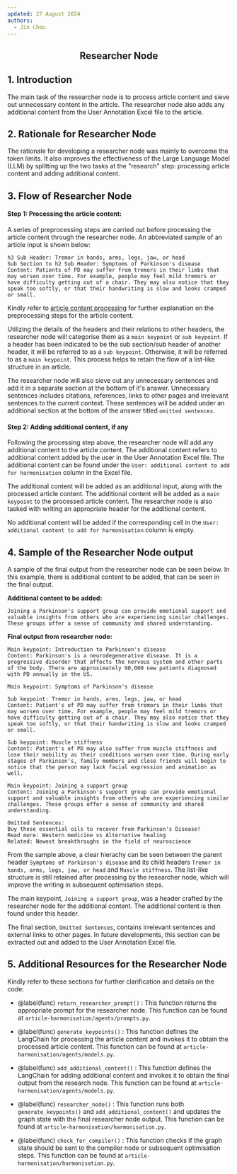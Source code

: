 ```yaml
---
updated: 27 August 2024
authors:
  - Jin Chou
---
```


<center><h2><p>Researcher Node</p></h2></center>

## 1. Introduction

The main task of the researcher node is to process article content and sieve out unnecessary content in the article. The researcher node also adds any additional content from the User Annotation Excel file to the article. 

## 2. Rationale for Researcher Node

The rationale for developing a researcher node was mainly to overcome the token limits. It also improves the effectiveness of the Large Language Model (LLM) by splitting up the two tasks at the "research" step: processing article content and adding additional content. 

## 3. Flow of Researcher Node

#### Step 1: Processing the article content:

A series of preprocessing steps are carried out before processing the article content through the researcher node. An abbreviated sample of an article input is shown below:
<br/>

```
h3 Sub Header: Tremor in hands, arms, legs, jaw, or head
Sub Section to h2 Sub Header: Symptoms of Parkinson's disease
Content: Patients of PD may suffer from tremors in their limbs that may worsen over time. For example, people may feel mild tremors or have difficulty getting out of a chair. They may also notice that they speak too softly, or that their handwriting is slow and looks cramped or small. 
```
Kindly refer to [article content processing](../article_content_preprocessing.md) for further explanation on the preprocessing steps for the article content.

Utilizing the details of the headers and their relations to other headers, the researcher node will categorise them as a ```main keypoint``` or ```sub keypoint```. If a header has been indicated to be the sub section/sub header of another header, it will be referred to as a ```sub keypoint```. Otherwise, it will be referred to as a ```main keypoint```. This process helps to retain the flow of a list-like structure in an article.

The researcher node will also sieve out any unnecessary sentences and add it in a separate section at the bottom of it's answer. Unnecessary sentences includes citations, references, links to other pages and irrelevant sentences to the current context. These sentences will be added under an additional section at the bottom of the answer titled ```omitted sentences```.

#### Step 2: Adding additional content, if any

Following the processing step above, the researcher node will add any additional content to the article content. The additional content refers to additional content added by the user in the User Annotation Excel file. The additional content can be found under the ```User: additional content to add for harmonisation``` column in the Excel file. 

The additional content will be added as an additional input, along with the processed article content. The additional content will be added as a ```main keypoint``` to the processed article content. The researcher node is also tasked with writing an appropriate header for the additional content. 

No additional content will be added if the corresponding cell in the ```User: additional content to add for harmonisation``` column is empty.

## 4. Sample of the Researcher Node output

A sample of the final output from the researcher node can be seen below. In this example, there is additional content to be added, that can be seen in the final output.

**Additional content to be added:**
```
Joining a Parkinson's support group can provide emotional support and valuable insights from others who are experiencing similar challenges. These groups offer a sense of community and shared understanding.
```

**Final output from researcher node:**

```
Main keypoint: Introduction to Parkinson's disease
Content: Parkinson's is a neurodegenerative disease. It is a progressive disorder that affects the nervous system and other parts of the body. There are approximately 90,000 new patients diagnosed with PD annually in the US.

Main keypoint: Symptoms of Parkinson's disease

Sub keypoint: Tremor in hands, arms, legs, jaw, or head
Content: Patient's of PD may suffer from tremors in their limbs that may worsen over time. For example, people may feel mild tremors or have difficulty getting out of a chair. They may also notice that they speak too softly, or that their handwriting is slow and looks cramped or small.

Sub keypoint: Muscle stiffness
Content: Patient's of PD may also suffer from muscle stiffness and lose their mobility as their conditions worsen over time. During early stages of Parkinson's, family members and close friends will begin to notice that the person may lack facial expression and animation as well.

Main keypoint: Joining a support group
Content: Joining a Parkinson's support group can provide emotional support and valuable insights from others who are experiencing similar challenges. These groups offer a sense of community and shared understanding.

Omitted Sentences:
Buy these essential oils to recover from Parkinson's Disease!
Read more: Western medicine vs Alternative healing
Related: Newest breakthroughs in the field of neuroscience
```

From the sample above, a clear hierachy can be seen between the parent header ```Symptoms of Parkinson's disease``` and its child headers ```Tremor in hands, arms, legs, jaw, or head``` and ```Muscle stiffness```. The list-like structure is still retained after processing by the researcher node, which will improve the writing in subsequent optimisation steps. 

The main keypoint, ```Joining a support group```, was a header crafted by the researcher node for the additional content. The additional content is then found under this header.

The final section, `Omitted Sentences`, contains irrelevant sentences and external links to other pages. In future developments, this section can be extracted out and added to the User Annotation Excel file.

## 5. Additional Resources for the Researcher Node

Kindly refer to these sections for further clarification and details on the code:

- @label(func) ```return_researcher_prompt()``` : This function returns the appropriate prompt for the researcher node. This function can be found at `article-harmonisation/agents/prompts.py`.

-  @label(func) ```generate_keypoints()``` : This function defines the LangChain for processing the article content and invokes it to obtain the processed article content. This function can be found at `article-harmonisation/agents/models.py`.

-  @label(func) ```add_additional_content()``` : This function defines the LangChain for adding additional content and invokes it to obtain the final output from the research node. This function can be found at `article-harmonisation/agents/models.py`.

-  @label(func) ```researcher_node()``` : This function runs both `generate_keypoints()` and `add_additional_content()` and updates the graph state with the final researcher node output. This function can be found at `article-harmonisation/harmonisation.py`.

-  @label(func) ```check_for_compiler()``` : This function checks if the graph state should be sent to the compiler node or subsequent optimisation steps. This function can be found at `article-harmonisation/harmonisation.py`.
